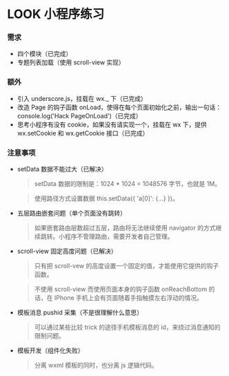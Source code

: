 # LOOK 小程序练习

### 需求

- 四个模块（已完成）
- 专题列表加载（使用 scroll-view 实现）

### 额外

- 引入 underscore.js，挂载在 wx._ 下（已完成）
- 改造 Page 的钩子函数 onLoad，使得在每个页面初始化之前，输出一句话：console.log('Hack PageOnLoad')（已完成）
- 思考小程序有没有 cookie，如果没有请实现一个，挂载在 wx 下，提供 wx.setCookie 和 wx.getCookie 接口（已完成）

### 注意事项

- setData 数据不能过大（已解决）

  > setData 数据的限制是：1024 * 1024 = 1048576 字节，也就是 1M。

  > 使用路径方式设置数据 this.setData({ 'a[0]': {...} })。

- 五层路由嵌套问题（单个页面没有跳转）

  > 如果嵌套路由层数超过五层，路由将无法继续使用 navigator 的方式继续跳转。小程序不管理路由，需要开发者自己管理。

- scroll-view 固定高度问题（已解决）

  > 只有把 scroll-vew 的高度设置一个固定的值，才能使用它提供的钩子函数。

  > 不使用 scroll-view 而使用页面本身的钩子函数 onReachBottom 的话，在 IPhone 手机上会有页面随着手指触摸左右浮动的情况。

- 模板消息 pushid 采集（不是很理解什么意思）

  > 可以通过某些比较 trick 的途径手机模板消息的 id，来绕过消息通知的限制问题。

- 模板开发（组件化失败）

  > 分离 wxml 模板的同时，也分离 js 逻辑代码。